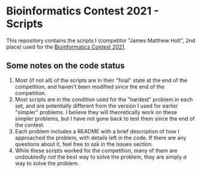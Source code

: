 # Bioinformatics Contest 2021 - Scripts
This repository contains the scripts I (competitor "James Matthew Holt", 2nd place) used for the [Bioinformatics Contest 2021](https://bioinf.me/en/contest/2021).

## Some notes on the code status
1. Most (if not all) of the scripts are in their "final" state at the end of the competition, and haven't been modified since the end of the competition. 
2. Most scripts are in the condition used for the "hardest" problem in each set, and are potentially different from the version I used for earlier "simpler" problems. I believe they will theoretically work on these simpler problems, but I have not gone back to test them since the end of the contest. 
3. Each problem includes a README with a brief description of how I approached the problem, with details left in the code. If there are any questions about it, feel free to ask in the issues section.
4. While these scripts worked for the competition, many of them are undoubtedly _not_ the best way to solve the problem, they are simply _a_ way to solve the problem. 
